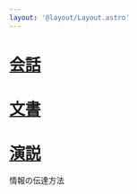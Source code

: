 ```yaml
---
layout: '@layout/Layout.astro'
---
```

# [会話](/b/cvt/conversation)
# [文書](/b/cvt/document)
# [演説](/b/cvt/speech)
情報の伝達方法